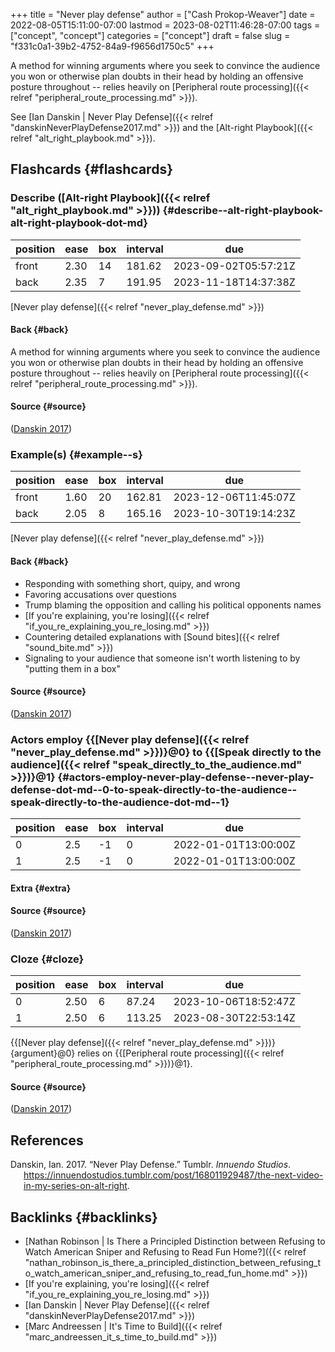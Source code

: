 +++
title = "Never play defense"
author = ["Cash Prokop-Weaver"]
date = 2022-08-05T15:11:00-07:00
lastmod = 2023-08-02T11:46:28-07:00
tags = ["concept", "concept"]
categories = ["concept"]
draft = false
slug = "f331c0a1-39b2-4752-84a9-f9656d1750c5"
+++

A method for winning arguments where you seek to convince the audience you won or otherwise plan doubts in their head by holding an offensive posture throughout -- relies heavily on [Peripheral route processing]({{< relref "peripheral_route_processing.md" >}}).

See [Ian Danskin | Never Play Defense]({{< relref "danskinNeverPlayDefense2017.md" >}}) and the [Alt-right Playbook]({{< relref "alt_right_playbook.md" >}}).


## Flashcards {#flashcards}


### Describe ([Alt-right Playbook]({{< relref "alt_right_playbook.md" >}})) {#describe--alt-right-playbook-alt-right-playbook-dot-md}

| position | ease | box | interval | due                  |
|----------|------|-----|----------|----------------------|
| front    | 2.30 | 14  | 181.62   | 2023-09-02T05:57:21Z |
| back     | 2.35 | 7   | 191.95   | 2023-11-18T14:37:38Z |

[Never play defense]({{< relref "never_play_defense.md" >}})


#### Back {#back}

A method for winning arguments where you seek to convince the audience you won or otherwise plan doubts in their head by holding an offensive posture throughout -- relies heavily on [Peripheral route processing]({{< relref "peripheral_route_processing.md" >}}).


#### Source {#source}

(<a href="#citeproc_bib_item_1">Danskin 2017</a>)


### Example(s) {#example--s}

| position | ease | box | interval | due                  |
|----------|------|-----|----------|----------------------|
| front    | 1.60 | 20  | 162.81   | 2023-12-06T11:45:07Z |
| back     | 2.05 | 8   | 165.16   | 2023-10-30T19:14:23Z |

[Never play defense]({{< relref "never_play_defense.md" >}})


#### Back {#back}

-   Responding with something short, quipy, and wrong
-   Favoring accusations over questions
-   Trump blaming the opposition and calling his political opponents names
-   [If you're explaining, you're losing]({{< relref "if_you_re_explaining_you_re_losing.md" >}})
-   Countering detailed explanations with [Sound bites]({{< relref "sound_bite.md" >}})
-   Signaling to your audience that someone isn't worth listening to by "putting them in a box"


#### Source {#source}

(<a href="#citeproc_bib_item_1">Danskin 2017</a>)


### Actors employ {{[Never play defense]({{< relref "never_play_defense.md" >}})}@0} to {{[Speak directly to the audience]({{< relref "speak_directly_to_the_audience.md" >}})}@1} {#actors-employ-never-play-defense--never-play-defense-dot-md--0-to-speak-directly-to-the-audience--speak-directly-to-the-audience-dot-md--1}

| position | ease | box | interval | due                  |
|----------|------|-----|----------|----------------------|
| 0        | 2.5  | -1  | 0        | 2022-01-01T13:00:00Z |
| 1        | 2.5  | -1  | 0        | 2022-01-01T13:00:00Z |


#### Extra {#extra}


#### Source {#source}

(<a href="#citeproc_bib_item_1">Danskin 2017</a>)


### Cloze {#cloze}

| position | ease | box | interval | due                  |
|----------|------|-----|----------|----------------------|
| 0        | 2.50 | 6   | 87.24    | 2023-10-06T18:52:47Z |
| 1        | 2.50 | 6   | 113.25   | 2023-08-30T22:53:14Z |

{{[Never play defense]({{< relref "never_play_defense.md" >}})}{argument}@0} relies on {{[Peripheral route processing]({{< relref "peripheral_route_processing.md" >}})}@1}.


#### Source {#source}

(<a href="#citeproc_bib_item_1">Danskin 2017</a>)

## References

<style>.csl-entry{text-indent: -1.5em; margin-left: 1.5em;}</style><div class="csl-bib-body">
  <div class="csl-entry"><a id="citeproc_bib_item_1"></a>Danskin, Ian. 2017. “Never Play Defense.” Tumblr. <i>Innuendo Studios</i>. <a href="https://innuendostudios.tumblr.com/post/168011929487/the-next-video-in-my-series-on-alt-right">https://innuendostudios.tumblr.com/post/168011929487/the-next-video-in-my-series-on-alt-right</a>.</div>
</div>


## Backlinks {#backlinks}

-   [Nathan Robinson | Is There a Principled Distinction between Refusing to Watch American Sniper and Refusing to Read Fun Home?]({{< relref "nathan_robinson_is_there_a_principled_distinction_between_refusing_to_watch_american_sniper_and_refusing_to_read_fun_home.md" >}})
-   [If you're explaining, you're losing]({{< relref "if_you_re_explaining_you_re_losing.md" >}})
-   [Ian Danskin | Never Play Defense]({{< relref "danskinNeverPlayDefense2017.md" >}})
-   [Marc Andreessen | It's Time to Build]({{< relref "marc_andreessen_it_s_time_to_build.md" >}})
